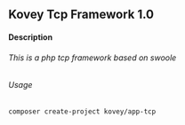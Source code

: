 ## Kovey Tcp Framework 1.0
#### Description
###### This is a php tcp framework based on swoole
###### Usage
    composer create-project kovey/app-tcp
